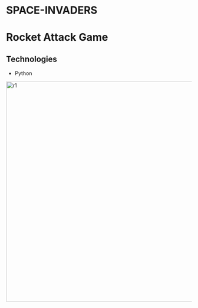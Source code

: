 # SPACE-INVADERS

# Rocket Attack Game

## Technologies 
- Python

<img width="596" alt="r1" src="https://user-images.githubusercontent.com/82382478/184296987-b7113eb2-9611-4d09-a654-2c26694c8053.png">
